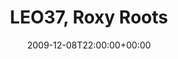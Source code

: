 ---
templateKey: event
guid: 08951261-6eab-11ea-99c5-002590d1d1b0
date: 2009-12-08T22:00:00+00:00
eventTime: '10pm'
title: LEO37, Roxy Roots
artist: LEO37
city: Taipei
venue: Roxy Roots
group: LEO37
guests: Paulius
---